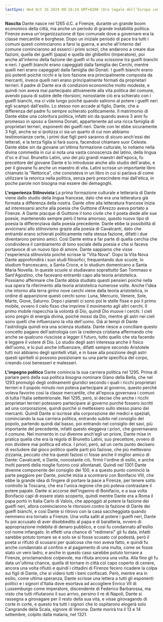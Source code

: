 ```yaml
---
lastSync: Wed Oct 16 2024 09:18:24 GMT+0200 (Ora legale dell’Europa centrale)
---
```

 **Nascita**
 Dante nasce nel 1265 d.C. a Firenze, durante un grande boom economico della città, ma anche un periodo di grande instabilità politica. Firenze aveva un'organizzazione di tipo comunale dove a governare era la classe mercantile e borghese. Dopo un iniziale periodo di pace tra tutti i comuni questi cominciarono a farsi la guerra, e anche all'interno del comune cominciarono ad esserci i primi screzi, che andarono a creare due fazioni, quella dei guelfi (papa) e quella dei ghibellini (imperatore), poi anche all'interno della fazione dei guelfi vi fu una scissione tra guelfi bianchi e neri. I guelfi bianchi erano capeggiati dalla famiglia dei Cerchi, mentre quelli neri erano capeggiati dalla famiglia dei Donati. I guelfi bianchi erano più potenti poiché ricchi e la loro fazione era principalmente composta da mercanti, invece quelli neri erano principalmente formati da proprietari terrieri. Il padre di Dante era di condizioni economiche molto modeste, e quindi non aveva mai partecipato attivamente alla vita politica del comune, avendo paura di subire delle ritorsioni, nonostante ciò era schierato con i guelfi bianchi, ma ci vide lungo poiché quando salirono al potere i guelfi neri egli scampò dall'esilio. Lo stesso non accade al figlio, Dante, che a differenza del padre fu sempre schierato politicamente. Il matrimonio di Dante ebbe una coloritura politica, infatti sin da quando aveva 3 anni fu promesso in sposo a Gemma Donati, appartenente ad una ricca famiglia di proprietari terrieri, esponenti dei guelfi neri. Dante con lei ebbe sicuramente 3 figli, anche se si ipotizza ci sia un quarto di cui non abbiamo testimonianze certe, i primi due figli però saranno di sicuro anch'essi dei letterati, e la terza figlia si farà suora, facendosi chiamare suor Celeste. Dante ebbe sin da giovane un'ottima formazione culturale, lo notiamo nella divina commedia in cui si nota una vasta conoscenza del latino, della lingua d'oc e d'oui. Brunetto Latini, uno dei più grandi maestri dell'epoca, fu precettore del giovane Dante e lo introdusse anche allo studio dell'arabo, e per il giovane fu anche un maestro di vita. Latini scrisse un importante libro chiamato la "Rettorica", che consisteva in un libro in cui si parlava di come utilizzare la retorica nella politica, senza però prescindere mai dall'etica, in poche parole non bisogna mai essere dei demagoghi. 

**L'esperienza Stilnovista**
La prima formazione culturale e letteraria di Dante viene dallo studio della lingua francese, dato che era una letteratura già formata a differenza della nostra. Dante oltre alla letteratura francese inizia ad interessarsi anche alla poesia che Guittone d'Arezzo aveva portato a Firenze. A Dante piacque di Guittone il tono civile che il poeta diede alle sue poesie, mantenendo sempre però il tema amoroso, questo nuovo tipo di poesia la differenziava dalla poesia precedente. Dante ebbe la possibilità di avvicinarsi allo stilnovismo grazie alla poesia di Cavalcanti, dato che entrambi erano schierati politicamente nella stessa fazione, difatti i due diventarono persino amici. Così Dante entra a far parte di quella cerchia che condivideva il cambiamento di tono sociale della poesia e che si faceva portavoce di un nuovo tipo di amore. Dante sappiamo che visse l'esperienza stilnovista poiché scrisse la "Vita Nova". Dopo la Vita Nova Dante approfondirà i suoi studi filosofici, frequentando due scuole, lo studium francescano, a Santa Croce, e lo studium domenicano a Santa Maria Novella. In queste scuole si studiavano soprattutto San Tommaso e Sant'Agostino, che facevano entrambi capo alla teoria aristotelica. Possiamo affermare che Dante abbia studiato questi pensieri poiché nella sua opera fa riferimento alla teoria aristotelica numerose volte. Anche l'idea che intorno alla terra girino nove cerchi viene dalla teoria aristotelica, in ordine di apparizione questi cerchi sono: Luna, Mercurio, Venere, Sole, Marte, Giove, Saturno. Dopo i pianeti ci sono poi le stelle fisse e poi il primo mobile, ovvero il cielo fisso che imprime il movimento agli altri cerchi. Il primo mobile rispecchia la volontà di Dio, quindi Dio muove i cerchi. I cieli sono pregni di energia divina, poiché mossi da Dio, mentre gli astri nei cieli sono quelli che influenzano la vita dell'uomo. Già ai tempi di Dante l'astrologia quindi era una scienza studiata. Dante riesce a conciliare questo concetto pagano dell'astrologia con la credenza cristiana affermando che anche se qualcuno riuscisse a legger il futuro, tutto quello che sta facendo è leggere il volere di Dio. Lo studio degli astri interessa anche il fisico dell'uomo, e lo può anche influenzare, difatti sempre secondo Aristotele tutti noi abbiamo degli spiritelli vitali, e in base alla posizione degli astri questi spiritelli si possono posizionare su una parte specifica del corpo, creando così benesseri e malesseri. 

**L'impegno politico**
Dante comincia la sua carriera politica nel 1295. Prima di parlare però della sua politica bisogna nominare Giano della Bella, che nel 1293 promulgò degli ordinamenti giuridici secondo i quali i ricchi proprietari terrieri e il popolo minuto non poteva partecipare al governo, questo perché voleva favorire così la classe mercantile, che all'epoca governava i comuni di tutta l'Italia settentrionale. Nel 1295, però, si decise che anche i ricchi proprietari terrieri potessero partecipare al governo purché fossero iscritti ad una corporazione, quindi purché si mettessero sullo stesso piano dei mercanti. Quindi Dante si iscrisse alla corporazione dei medici e speziali, cominciando la sua carriera politica, entrando subito nel consiglio del popolo, partendo quindi dal basso, poi entrando nel consiglio dei savi, più importante del precedente, infatti questo eleggeva i priori, che governavano il comune. Nel momento in cui divenne anch'egli un priore, Dante mise in pratica quella che era la regola di Brunetto Latini, suo precettore, ovvero di non dividere mai politica ed etica. I priori, però, ad un certo punto decisero di escludere dal gioco politico quelle parti più faziose, che più mettevano zizzania, peccato che tra questi faziosi ci fosse anche il miglior amico di Dante: Cavalcanti, e Dante, nonostante ciò, firmò l'ordine di esilio, e anche molti parenti della moglie furono così allontanati. Quindi nel 1301 Dante divenne componente del consiglio dei 100, e a questo punto cominciò la parte peggiore per Dante, poiché inizia a scontrarsi con Bonifacio VIII, che ebbe la grande idea di fingere di portare la pace a Firenze, per tenere sotto controllo la Toscana, che era l'unica regione che più poteva contrastare il potere papale. Dante si accorse dell'inganno di Bonifacio, e a sua volta Bonifacio capì di essere stato scoperto, quindi mentre Dante era a Roma il papa portò in Italia Carlo di Valois, che appoggiò al potere la fazione dei guelfi neri, allora cominciarono le ritorsioni contro la fazione di Dante dei guelfi bianchi, e così Dante si ritrovo con la casa saccheggiata quando nemmeno era tornato a Firenze. Una volta saliti al potere i guelfi neri, Dante fu poi accusato di aver disobbedito al papa e di baratteria, ovvero di appropriazione indebita di denaro pubblico, e così fu condannato all'esilio col nome infangato. In effetti una chance di "redimersi" gli fu data, infatti sarebbe potuto tornare se e solo se si fosse scusato col podestà, però il poeta si rifiutò di scusarsi per qualcosa che non aveva fatto, e quindi fu anche condannato al confino e al pagamento di una multa, come se fosse stato un vero ladro, e anche in questo caso sarebbe potuto tornare a Firenze, proclamandosi colpevole, ma rifiuta ancora una volta. Alla fine gli fu data un'ultima chance, quella di tornare in città col capo coperto di cenere, ancora una volta rifiutò e quindi i cittadini di Firenze fecero ricadere la colpa sui figli di Dante, che si videro tutti i beni confiscati. Però, mentre era in esilio, come ultima speranza, Dante scrisse una lettera a tutti gli esponenti politici e i signori d'Italia dove esortava ad accogliere Enrico VII di Lussemburgo come imperatore, discendente di Federico Barbarossa, ma visto che tutti rifiutarono il suo arrivo, persino il re di Napoli, Dante si rassegna a girovagare per il resto della sua vita, e visse girovagando di corte in corte, e questo tra tutti i signori che lo ospitarono elogerà solo Cangrande della Scala, signore di Verona. Dante morirà tra il 13 e 14 settembre, colpito dalla malaria, nel 1321.